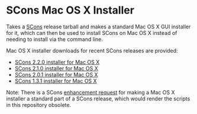 SCons Mac OS X Installer
========================

Takes a [SCons](http://www.scons.org/) release tarball and makes a standard Mac OS X GUI installer for it, which can then be used to install SCons on Mac OS X instead of needing to install via the command line.

Mac OS X installer downloads for recent SCons releases are provided:

* [SCons 2.2.0 installer for Mac OS X](https://github.com/downloads/rviney/scons-mac-installer/SCons-2.2.0.pkg)
* [SCons 2.1.0 installer for Mac OS X](https://github.com/downloads/rviney/scons-mac-installer/SCons-2.1.0.pkg)
* [SCons 2.0.1 installer for Mac OS X](https://github.com/downloads/rviney/scons-mac-installer/SCons-2.0.1.pkg)
* [SCons 1.3.1 installer for Mac OS X](https://github.com/downloads/rviney/scons-mac-installer/SCons-1.3.1.pkg)

Note: There is a SCons [enhancement request](http://scons.tigris.org/issues/show_bug.cgi?id=2681) for making a Mac OS X installer a standard part of a SCons release, which would render the scripts in this repository obsolete.
